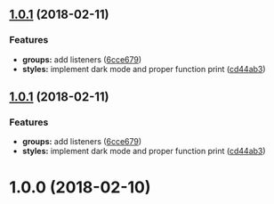 <a name="1.0.1"></a>
## [1.0.1](https://github.com/bfmatei/stencil-inspector/compare/v1.0.0...v1.0.1) (2018-02-11)


### Features

* **groups:** add listeners ([6cce679](https://github.com/bfmatei/stencil-inspector/commit/6cce679))
* **styles:** implement dark mode and proper function print ([cd44ab3](https://github.com/bfmatei/stencil-inspector/commit/cd44ab3))



<a name="1.0.1"></a>
## [1.0.1](https://github.com/bfmatei/stencil-inspector/compare/v1.0.0...v1.0.1) (2018-02-11)


### Features

* **groups:** add listeners ([6cce679](https://github.com/bfmatei/stencil-inspector/commit/6cce679))
* **styles:** implement dark mode and proper function print ([cd44ab3](https://github.com/bfmatei/stencil-inspector/commit/cd44ab3))



<a name="1.0.0"></a>
# 1.0.0 (2018-02-10)



